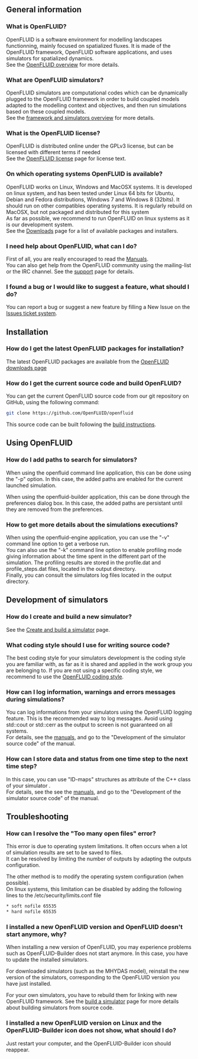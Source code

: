 ## General information

### What is OpenFLUID?

OpenFLUID is a software environment for modelling landscapes functionning, mainly focused on spatialized fluxes. It is made of the OpenFLUID framework, OpenFLUID software applications, and uses simulators for spatialized dynamics.  
See the [OpenFLUID overview](http://www.openfluid-project.org/index.php?page=about) for more details.

### What are OpenFLUID simulators?

OpenFLUID simulators are computational codes which can be dynamically plugged to the OpenFLUID framework in order to build coupled models adapted to the modelling context and objectives, and then run simulations based on these coupled models.  
See the [framework and simulators overview](http://www.openfluid-project.org/index.php?page=about#softdesign) for more details.

### What is the OpenFLUID license?

OpenFLUID is distributed online under the GPLv3 license, but can be licensed with different terms if needed  
See the [OpenFLUID license](http://www.openfluid-project.org/index.php?page=license) page for license text.

### On which operating systems OpenFLUID is available?

OpenFLUID works on Linux, Windows and MacOSX systems. It is developed on linux system, and has been tested under Linux 64 bits for Ubuntu, Debian and Fedora distributions, Windows 7 and Windows 8 (32bits). It should run on other compatibles operating systems. It is regularly rebuild on MacOSX, but not packaged and distributed for this system  
As far as possible, we recommend to run OpenFLUID on linux systems as it is our development system.  
See the [Downloads](http://www.openfluid-project.org/index.php?page=dloads) page for a list of available packages and installers.

### I need help about OpenFLUID, what can I do?

First of all, you are really encouraged to read the [Manuals](../start/manuals).  
You can also get help from the OpenFLUID community using the mailing-list or the IRC channel. See the [support](../start/support) page for details.

### I found a bug or I would like to suggest a feature, what should I do?

You can report a bug or suggest a new feature by filling a New Issue on the [Issues ticket system](http://github.com/OpenFLUID/openfluid).

## Installation

### How do I get the latest OpenFLUID packages for installation?

The latest OpenFLUID packages are available from the [OpenFLUID downloads page](http://www.openfluid-project.org/index.php?page=dloads)

### How do I get the current source code and build OpenFLUID?

You can get the current OpenFLUID source code from our git repository on GitHub, using the following command:
```sh
git clone https://github.com/OpenFLUID/openfluid
```

This source code can be built following the [build instructions](../coredev/build).

## Using OpenFLUID

### How do I add paths to search for simulators?

When using the openfluid command line application, this can be done using the "-p" option. In this case, the added paths are enabled for the current launched simulation.

When using the openfluid-builder application, this can be done through the preferences dialog box. In this case, the added paths are persistant until they are removed from the preferences.

### How to get more details about the simulations executions?

When using the openfluid-engine application, you can use the "-v" command line option to get a verbose run.  
You can also use the "-k" command line option to enable profiling mode giving information about the time spent in the different part of the simulation. The profiling results are stored in the profile.dat and profile_steps.dat files, located in the output directory.  
Finally, you can consult the simulators log files located in the output directory.

## Development of simulators

### How do I create and build a new simulator?

See the [Create and build a simulator](../scidev/simbuild) page.

### What coding style should I use for writing source code?

The best coding style for your simulators development is the coding style you are familiar with, as far as it is shared and applied in the work group you are belonging to. If you are not using a specific coding style, we recommend to use the [OpenFLUID coding style](../coredev/codestyle).

### How can I log information, warnings and errors messages during simulations?

You can log informations from your simulators using the OpenFLUID logging feature. This is the recommended way to log messages. Avoid using std::cout or std::cerr as the output to screen is not guaranteed on all systems.  
For details, see the [manuals](../start/manuals), and go to the "Development of the simulator source code" of the manual.

### How can I store data and status from one time step to the next time step?

In this case, you can use "ID-maps" structures as attribute of the C++ class of your simulator .  
For details, see the see the [manuals](../start/manuals), and go to the "Development of the simulator source code" of the manual.

## Troubleshooting

### How can I resolve the "Too many open files" error?

This error is due to operating system limitations. It often occurs when a lot of simulation results are set to be saved to files.  
It can be resolved by limiting the number of outputs by adapting the outputs configuration.  

The other method is to modify the operating system configuration (when possible).  
On linux systems, this limitation can be disabled by adding the following lines to the /etc/security/limits.conf file
```txt
* soft nofile 65535
* hard nofile 65535
```

### I installed a new OpenFLUID version and OpenFLUID doesn't start anymore, why?

When installing a new version of OpenFLUID, you may experience problems such as OpenFLUID-Builder does not start anymore. In this case, you have to update the installed simulators.

For downloaded simulators (such as the MHYDAS model), reinstall the new version of the simulators, corresponding to the OpenFLUID version you have just installed.  

For your own simulators, you have to rebuild them for linking with new OpenFLUID framework. See the [build a simulator](../scidev/simbuild) page for more details about building simulators from source code.

### I installed a new OpenFLUID version on Linux and the OpenFLUID-Builder icon does not show, what should I do?

Just restart your computer, and the OpenFLUID-Builder icon should reappear.  
